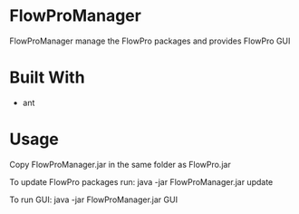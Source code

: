 # FlowProManager
FlowProManager manage the FlowPro packages and provides FlowPro GUI

# Built With
* ant

# Usage
Copy FlowProManager.jar in the same folder as FlowPro.jar

To update FlowPro packages run: java -jar FlowProManager.jar update

To run GUI: java -jar FlowProManager.jar GUI

